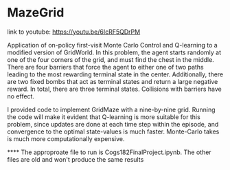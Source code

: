 # MazeGrid

link to youtube: https://youtu.be/6IcRF5QDrPM

Application of on-policy first-visit Monte Carlo Control and Q-learning to a modified version of GridWorld. In this problem, the agent starts randomly at one of the four corners of the grid, and must find the chest in the middle. There are four barriers that force the agent to either one of two paths leading to the most rewarding terminal state in the center. Additionally, there are two fixed bombs that act as terminal states and return a large negative reward. In total, there are three terminal states. Collisions with barriers have no effect. 

I provided code to implement GridMaze with a nine-by-nine grid. Running the code will make it evident that Q-learning is more suitable for this problem, since updates are done at each time step within the episode, and convergence to the optimal state-values is much faster. Monte-Carlo takes is much more computationally expensive. 


**** The approproate file to run is Cogs182FinalProject.ipynb. The other files are old and won't produce the same results

